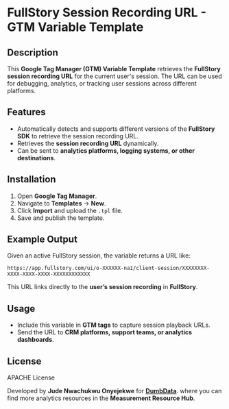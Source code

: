 # FullStory Session Recording URL - GTM Variable Template

## Description
This **Google Tag Manager (GTM) Variable Template** retrieves the **FullStory session recording URL** for the current user's session. The URL can be used for debugging, analytics, or tracking user sessions across different platforms.


## Features
- Automatically detects and supports different versions of the **FullStory SDK** to retrieve the session recording URL.
- Retrieves the **session recording URL** dynamically.
- Can be sent to **analytics platforms, logging systems, or other destinations**.

## Installation
1. Open **Google Tag Manager**.
2. Navigate to **Templates** → **New**.
3. Click **Import** and upload the `.tpl` file.
4. Save and publish the template.

## Example Output
Given an active FullStory session, the variable returns a URL like:
```
https://app.fullstory.com/ui/o-XXXXXX-na1/client-session/XXXXXXXX-XXXX-XXXX-XXXX-XXXXXXXXXXXX
```
This URL links directly to the **user’s session recording** in **FullStory**.

## Usage
- Include this variable in **GTM tags** to capture session playback URLs.
- Send the URL to **CRM platforms, support teams, or analytics dashboards**.

## License
APACHE License

Developed by **Jude Nwachukwu Onyejekwe** for [**DumbData**](https://dumbdata.co/). where you can find more analytics resources in the **Measurement Resource Hub**.
